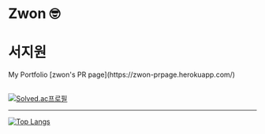 # Zwon 🤓

<h1> 서지원 </h1>
<div>
  My Portfolio [zwon's PR page](https://zwon-prpage.herokuapp.com/)
</div>


<!-- <div style="background-color:gray; display:flex; flex-direction:row;"> -->
<!-- <div> -->
<!--   <div style="display:flex; flex-direction:column;"> -->
<!--   <div> -->
<!--       My Portfolio [zwon's PR page](https://zwon-prpage.herokuapp.com/) -->
<!--     <div> -->
<!--       [![Hits](https://hits.seeyoufarm.com/api/count/incr/badge.svg?url=https%3A%2F%2Fgithub.com%2Fjwseo4074&count_bg=%230D0D0D&title_bg=%23929292&icon=github.svg&icon_color=%23E7E7E7&title=Github&edge_flat=false)](https://hits.seeyoufarm.com) -->
<!--     </div>      -->
<!--    </div> -->
<!--    <div> -->
<!--      [![zwon's GitHub stats](https://github-readme-stats.vercel.app/api?username=jwseo4074)](https://github.com/anuraghazra/github-readme-stats)　　 -->
<!--    </div> -->
<!-- </div> -->
##

[![Solved.ac프로필](http://mazassumnida.wtf/api/v2/generate_badge?boj=jwseo4074)](https://solved.ac/jwseo4074)

---

[![Top Langs](https://github-readme-stats.vercel.app/api/top-langs/?username=jwseo4074)](https://github.com/깃허브아이디/github-readme-stats)

